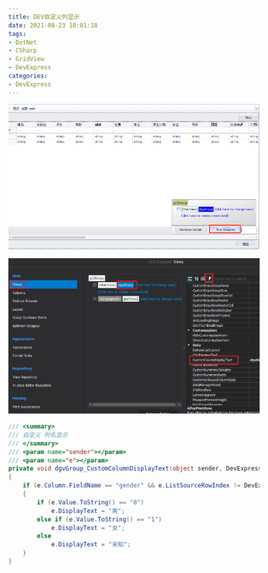 ```yaml
---
title: DEV自定义列显示
date: 2021-08-23 18:01:18
tags:
- DotNet
- CSharp
- GridView
- DevExpress
categories: 
- DevExpress
---
```


![微信截图_20210823180630.png](/img/微信截图_20210823180630.png)

![微信截图_20210823180722.png](/img/微信截图_20210823180722.png)

```cs
/// <summary>
/// 自定义 列名显示
/// </summary>
/// <param name="sender"></param>
/// <param name="e"></param>
private void dgvGroup_CustomColumnDisplayText(object sender, DevExpress.XtraGrid.Views.Base.CustomColumnDisplayTextEventArgs e)
{
    if (e.Column.FieldName == "gender" && e.ListSourceRowIndex != DevExpress.XtraGrid.GridControl.InvalidRowHandle)
    {
        if (e.Value.ToString() == "0")
            e.DisplayText = "男";
        else if (e.Value.ToString() == "1")
            e.DisplayText = "女";
        else
            e.DisplayText = "未知";
    }
}
```